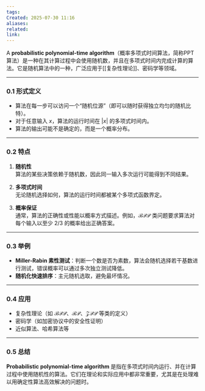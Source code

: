 ```yaml
---
tags: 
Created: 2025-07-30 11:16
aliases: 
related: 
link:
---
```

A **probabilistic polynomial-time algorithm**（概率多项式时间算法，简称PPT算法）是一种在其计算过程中会使用随机数，并且在多项式时间内完成计算的算法。它是随机算法中的一种，广泛应用于[[复杂性理论]]、密码学等领域。

---

### 0.1 形式定义

- 算法在每一步可以访问一个“随机位源”（即可以随时获得独立均匀的随机比特）。
- 对于任意输入 $x$，算法的运行时间在 $|x|$ 的多项式时间内。
- 算法的输出可能不是确定的，而是一个概率分布。

---

### 0.2 特点

1. **随机性**  
   算法的某些决策依赖于随机数，因此同一输入多次运行可能得到不同结果。

2. **多项式时间**  
   无论随机选择如何，算法的运行时间都被某个多项式函数界定。

3. **概率保证**  
   通常，算法的正确性或性能以概率方式描述。例如，$\mathcal{BPP}$ 类问题要求算法对每个输入以至少 $2/3$ 的概率给出正确答案。

---

### 0.3 举例

- **Miller-Rabin 素性测试**：判断一个数是否为素数，算法会随机选择若干基数进行测试，错误概率可以通过多次独立测试降低。
- **随机化快速排序**：主元随机选取，避免最坏情况。

---

### 0.4 应用

- 复杂性理论（如 $\mathcal{BPP}$、$\mathcal{RP}$、$\mathcal{ZPP}$ 等类的定义）
- 密码学（如加密协议中的安全性证明）
- 近似算法、哈希算法等

---

### 0.5 总结

**Probabilistic polynomial-time algorithm** 是指在多项式时间内运行、并在计算过程中使用随机性的算法。它们在理论和实际应用中都非常重要，尤其是在处理难以用确定性算法高效解决的问题时。